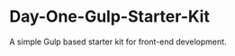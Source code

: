 Day-One-Gulp-Starter-Kit
========================

A simple Gulp based starter kit for front-end development.
